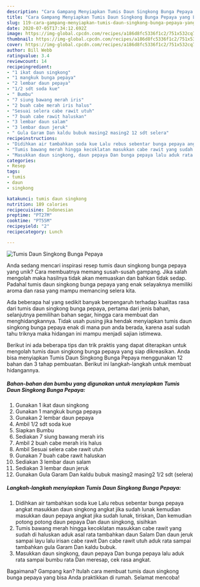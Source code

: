 ```yaml
---
description: "Cara Gampang Menyiapkan Tumis Daun Singkong Bunga Pepaya yang Lezat"
title: "Cara Gampang Menyiapkan Tumis Daun Singkong Bunga Pepaya yang Lezat"
slug: 119-cara-gampang-menyiapkan-tumis-daun-singkong-bunga-pepaya-yang-lezat
date: 2020-07-05T17:34:12.692Z
image: https://img-global.cpcdn.com/recipes/a186d8fc5336f1c2/751x532cq70/tumis-daun-singkong-bunga-pepaya-foto-resep-utama.jpg
thumbnail: https://img-global.cpcdn.com/recipes/a186d8fc5336f1c2/751x532cq70/tumis-daun-singkong-bunga-pepaya-foto-resep-utama.jpg
cover: https://img-global.cpcdn.com/recipes/a186d8fc5336f1c2/751x532cq70/tumis-daun-singkong-bunga-pepaya-foto-resep-utama.jpg
author: Bill Webb
ratingvalue: 3.4
reviewcount: 14
recipeingredient:
- "1 ikat daun singkong"
- "1 mangkuk bunga pepaya"
- "2 lembar daun pepaya"
- "1/2 sdt soda kue"
- " Bumbu"
- "7 siung bawang merah iris"
- "2 buah cabe merah iris halus"
- "Sesuai selera cabe rawit utuh"
- "7 buah cabe rawit haluskan"
- "3 lembar daun salam"
- "3 lembar daun jeruk"
- " Gula Garam Dan kaldu bubuk masing2 masing2 12 sdt selera"
recipeinstructions:
- "Didihkan air tambahkan soda kue Lalu rebus sebentar bunga pepaya angkat masukkan daun singkong angkat jika sudah lunak kemudian masukkan daun pepaya angkat jika sudah lunak, tiriskan, Dan kemudian potong potong daun pepaya Dan daun singkong, sisihkan"
- "Tumis bawang merah hingga kecoklatan masukkan cabe rawit yang sudah di haluskan aduk asal rata tambahkan daun Salam Dan daun jeruk sampai layu lalu irisan cabe rawit Dan cabe rawit utuh aduk rata sampai tambahkan gula Garam Dan kaldu bubuk."
- "Masukkan daun singkong, daun pepaya Dan bunga pepaya lalu aduk rata sampai bumbu rata Dan meresap, cek rasa angkat."
categories:
- Resep
tags:
- tumis
- daun
- singkong

katakunci: tumis daun singkong 
nutrition: 189 calories
recipecuisine: Indonesian
preptime: "PT27M"
cooktime: "PT55M"
recipeyield: "2"
recipecategory: Lunch

---
```



![Tumis Daun Singkong Bunga Pepaya](https://img-global.cpcdn.com/recipes/a186d8fc5336f1c2/751x532cq70/tumis-daun-singkong-bunga-pepaya-foto-resep-utama.jpg)

Anda sedang mencari inspirasi resep tumis daun singkong bunga pepaya yang unik? Cara membuatnya memang susah-susah gampang. Jika salah mengolah maka hasilnya tidak akan memuaskan dan bahkan tidak sedap. Padahal tumis daun singkong bunga pepaya yang enak selayaknya memiliki aroma dan rasa yang mampu memancing selera kita.

Ada beberapa hal yang sedikit banyak berpengaruh terhadap kualitas rasa dari tumis daun singkong bunga pepaya, pertama dari jenis bahan, selanjutnya pemilihan bahan segar, hingga cara membuat dan menghidangkannya. Tidak usah pusing jika hendak menyiapkan tumis daun singkong bunga pepaya enak di mana pun anda berada, karena asal sudah tahu triknya maka hidangan ini mampu menjadi sajian istimewa.




Berikut ini ada beberapa tips dan trik praktis yang dapat diterapkan untuk mengolah tumis daun singkong bunga pepaya yang siap dikreasikan. Anda bisa menyiapkan Tumis Daun Singkong Bunga Pepaya menggunakan 12 bahan dan 3 tahap pembuatan. Berikut ini langkah-langkah untuk membuat hidangannya.

<!--inarticleads1-->

##### Bahan-bahan dan bumbu yang digunakan untuk menyiapkan Tumis Daun Singkong Bunga Pepaya:

1. Gunakan 1 ikat daun singkong
1. Gunakan 1 mangkuk bunga pepaya
1. Gunakan 2 lembar daun pepaya
1. Ambil 1/2 sdt soda kue
1. Siapkan  Bumbu
1. Sediakan 7 siung bawang merah iris
1. Ambil 2 buah cabe merah iris halus
1. Ambil Sesuai selera cabe rawit utuh
1. Gunakan 7 buah cabe rawit haluskan
1. Sediakan 3 lembar daun salam
1. Sediakan 3 lembar daun jeruk
1. Gunakan  Gula Garam Dan kaldu bubuk masing2 masing2 1/2 sdt (selera)




<!--inarticleads2-->

##### Langkah-langkah menyiapkan Tumis Daun Singkong Bunga Pepaya:

1. Didihkan air tambahkan soda kue Lalu rebus sebentar bunga pepaya angkat masukkan daun singkong angkat jika sudah lunak kemudian masukkan daun pepaya angkat jika sudah lunak, tiriskan, Dan kemudian potong potong daun pepaya Dan daun singkong, sisihkan
1. Tumis bawang merah hingga kecoklatan masukkan cabe rawit yang sudah di haluskan aduk asal rata tambahkan daun Salam Dan daun jeruk sampai layu lalu irisan cabe rawit Dan cabe rawit utuh aduk rata sampai tambahkan gula Garam Dan kaldu bubuk.
1. Masukkan daun singkong, daun pepaya Dan bunga pepaya lalu aduk rata sampai bumbu rata Dan meresap, cek rasa angkat.




Bagaimana? Gampang kan? Itulah cara membuat tumis daun singkong bunga pepaya yang bisa Anda praktikkan di rumah. Selamat mencoba!
